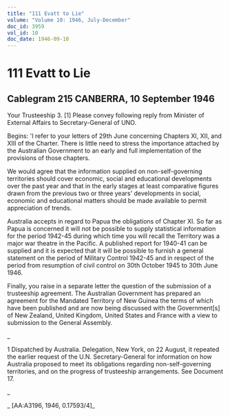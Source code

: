 ```yaml
---
title: "111 Evatt to Lie"
volume: "Volume 10: 1946, July-December"
doc_id: 3959
vol_id: 10
doc_date: 1946-09-10
---
```


# 111 Evatt to Lie

## Cablegram 215 CANBERRA, 10 September 1946

Your Trusteeship 3. [1] Please convey following reply from Minister of External Affairs to Secretary-General of UNO.

Begins: 'I refer to your letters of 29th June concerning Chapters XI, XII, and XIII of the Charter. There is little need to stress the importance attached by the Australian Government to an early and full implementation of the provisions of those chapters.

We would agree that the information supplied on non-self-governing territories should cover economic, social and educational developments over the past year and that in the early stages at least comparative figures drawn from the previous two or three years' developments in social, economic and educational matters should be made available to permit appreciation of trends.

Australia accepts in regard to Papua the obligations of Chapter XI. So far as Papua is concerned it will not be possible to supply statistical information for the period 1942-45 during which time you will recall the Territory was a major war theatre in the Pacific. A published report for 1940-41 can be supplied and it is expected that it will be possible to furnish a general statement on the period of Military Control 1942-45 and in respect of the period from resumption of civil control on 30th October 1945 to 30th June 1946.

Finally, you raise in a separate letter the question of the submission of a trusteeship agreement. The Australian Government has prepared an agreement for the Mandated Territory of New Guinea the terms of which have been published and are now being discussed with the Government[s] of New Zealand, United Kingdom, United States and France with a view to submission to the General Assembly.

_

1 Dispatched by Australia. Delegation, New York, on 22 August, it repeated the earlier request of the U.N. Secretary-General for information on how Australia proposed to meet its obligations regarding non-self-governing territories, and on the progress of trusteeship arrangements. See Document 17.

_

_ [AA:A3196, 1946, 0.17593/4]_

